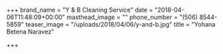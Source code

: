 +++
brand_name = "Y & B Cleaning Service"
date = "2018-04-06T11:48:09+00:00"
masthead_image = ""
phone_number = "(506) 8544-5859"
teaser_image = "/uploads/2018/04/06/y-and-b.jpg"
title = "Yohana Betena Naravez"

+++
